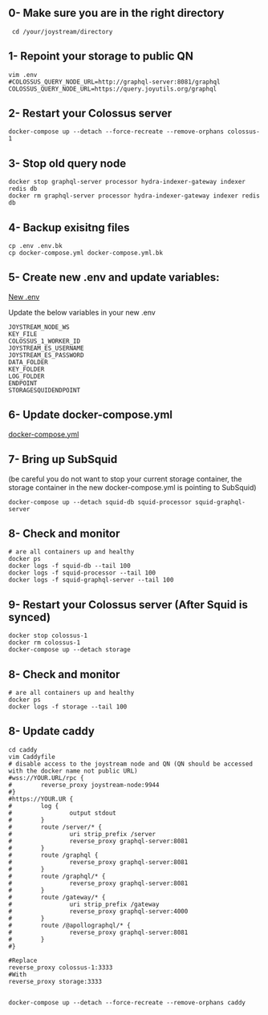 ## 0- Make sure you are in the right directory 
```
 cd /your/joystream/directory
```

## 1- Repoint your storage to public QN

```
vim .env
#COLOSSUS_QUERY_NODE_URL=http://graphql-server:8081/graphql
COLOSSUS_QUERY_NODE_URL=https://query.joyutils.org/graphql
```

## 2- Restart your Colossus server  
```
docker-compose up --detach --force-recreate --remove-orphans colossus-1
```

## 3- Stop old query node 

```
docker stop graphql-server processor hydra-indexer-gateway indexer redis db
docker rm graphql-server processor hydra-indexer-gateway indexer redis db
```

## 4- Backup exisitng files 
```
cp .env .env.bk
cp docker-compose.yml docker-compose.yml.bk
```

## 5- Create new .env and update variables:
[New .env](./.env)

Update the below variables in your new .env

```
JOYSTREAM_NODE_WS
KEY_FILE
COLOSSUS_1_WORKER_ID
JOYSTREAM_ES_USERNAME
JOYSTREAM_ES_PASSWORD
DATA_FOLDER
KEY_FOLDER
LOG_FOLDER
ENDPOINT
STORAGESQUIDENDPOINT
```

## 6- Update docker-compose.yml 

[docker-compose.yml](./docker-compose.yml)

## 7- Bring up SubSquid 

(be careful you do not want to stop your current storage container, the storage container in the new docker-compose.yml is pointing to SubSquid)
```
docker-compose up --detach squid-db squid-processor squid-graphql-server
```
## 8- Check and monitor 
```
# are all containers up and healthy
docker ps
docker logs -f squid-db --tail 100
docker logs -f squid-processor --tail 100
docker logs -f squid-graphql-server --tail 100
```


## 9- Restart your Colossus server (After Squid is  synced)
```
docker stop colossus-1
docker rm colossus-1
docker-compose up --detach storage
```

## 8- Check and monitor 
```
# are all containers up and healthy
docker ps
docker logs -f storage --tail 100
```

## 8- Update caddy

```
cd caddy
vim Caddyfile
# disable access to the joystream node and QN (QN should be accessed with the docker name not public URL)
#wss://YOUR.URL/rpc {
#        reverse_proxy joystream-node:9944
#}
#https://YOUR.UR {
#        log {
#                output stdout
#        }
#        route /server/* {
#                uri strip_prefix /server
#                reverse_proxy graphql-server:8081
#        }
#        route /graphql {
#                reverse_proxy graphql-server:8081
#        }
#        route /graphql/* {
#                reverse_proxy graphql-server:8081
#        }
#        route /gateway/* {
#                uri strip_prefix /gateway
#                reverse_proxy graphql-server:4000
#        }
#        route /@apollographql/* {
#                reverse_proxy graphql-server:8081
#        }
#}

#Replace 
reverse_proxy colossus-1:3333
#With
reverse_proxy storage:3333


docker-compose up --detach --force-recreate --remove-orphans caddy
```
